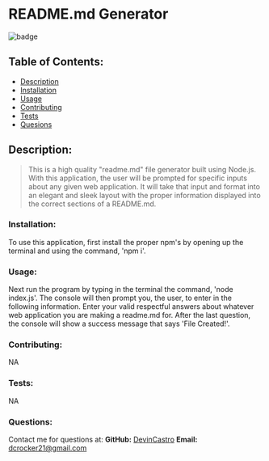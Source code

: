 

# README.md Generator
![badge](https://img.shields.io/badge/license-MIT-blue.svg)

## Table of Contents:
* [Description](#description)
* [Installation](#installation)
* [Usage](#usage)
* [Contributing](#contribution)
* [Tests](#tests)
* [Quesions](#questions)


## Description:
> This is a high quality "readme.md" file generator built using Node.js.  With this application, the user will be prompted for specific inputs about any given web application.  It will take that input and format into an elegant and sleek layout with the proper information displayed into the correct sections of a README.md.  

### Installation:
To use this application, first install the proper npm's by opening up the terminal and using the command, 'npm i'.

### Usage:
Next run the program by typing in the terminal the command, 'node index.js'.  The console will then prompt you, the user, to enter in the following information.  Enter your valid respectful answers about whatever web application you are making a readme.md for.  After the last question, the console will show a success message that says 'File Created!'.

### Contributing:
NA

### Tests:
NA

### Questions:
Contact me for questions at:
**GitHub:**
[DevinCastro](https://github.com/DevinCastro)
**Email:**
dcrocker21@gmail.com
